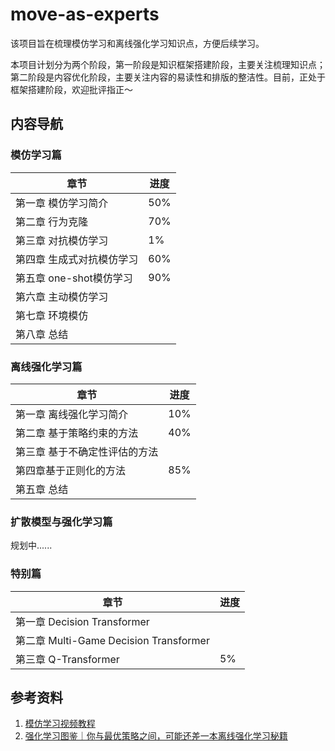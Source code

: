 # move-as-experts
该项目旨在梳理模仿学习和离线强化学习知识点，方便后续学习。

本项目计划分为两个阶段，第一阶段是知识框架搭建阶段，主要关注梳理知识点；第二阶段是内容优化阶段，主要关注内容的易读性和排版的整洁性。目前，正处于框架搭建阶段，欢迎批评指正～



## 内容导航

### 模仿学习篇

| 章节                      | 进度 |
| ------------------------- | ---- |
| 第一章 模仿学习简介       | 50%  |
| 第二章 行为克隆           | 70%  |
| 第三章 对抗模仿学习       | 1%   |
| 第四章 生成式对抗模仿学习 | 60%  |
| 第五章 one-shot模仿学习   | 90%  |
| 第六章 主动模仿学习       |      |
| 第七章 环境模仿           |      |
| 第八章 总结               |      |



### 离线强化学习篇

| 章节                          | 进度 |
| ----------------------------- | ---- |
| 第一章 离线强化学习简介       | 10%  |
| 第二章 基于策略约束的方法     | 40%  |
| 第三章 基于不确定性评估的方法 |      |
| 第四章基于正则化的方法        | 85%  |
| 第五章 总结                   |      |



### 扩散模型与强化学习篇

规划中......



### 特别篇

| 章节                                   | 进度 |
| -------------------------------------- | ---- |
| 第一章 Decision Transformer            |      |
| 第二章 Multi-Game Decision Transformer |      |
| 第三章 Q-Transformer                   | 5%   |



## 参考资料

1. [模仿学习视频教程](https://www.bilibili.com/video/BV1RU4y167oA/?spm_id_from=333.999.0.0)
1. [强化学习图鉴｜你与最优策略之间，可能还差一本离线强化学习秘籍](https://mp.weixin.qq.com/s/fO5lACKzJHSov9iHnbxAxQ)

